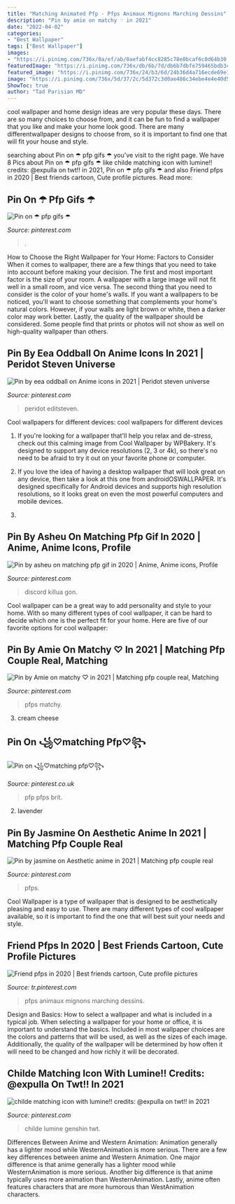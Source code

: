 ```yaml
---
title: "Matching Animated Pfp - Pfps Animaux Mignons Marching Dessins"
description: "Pin by amie on matchy ♡ in 2021"
date: "2022-04-02"
categories:
- "Best Wallpaper"
tags: ["Best Wallpaper"]
images:
- "https://i.pinimg.com/736x/0a/ef/ab/0aefabf4cc8285c78e0bcaf6c0d64b30.jpg"
featuredImage: "https://i.pinimg.com/736x/db/6b/7d/db6b7dbfe759465bdb3cac07f9b8e0cc.jpg"
featured_image: "https://i.pinimg.com/736x/24/b3/6d/24b36d4a716ecde69e15f50467894020.jpg"
image: "https://i.pinimg.com/736x/5d/37/2c/5d372c3d0ae486c34ebe4e4e40d5173d.jpg"
ShowToc: true
author: "Tad Parisian MD"
---
```



cool wallpaper and home design ideas are very popular these days. There are so many choices to choose from, and it can be fun to find a wallpaper that you like and make your home look good. There are many differentwallpaper designs to choose from, so it is important to find one that will fit your house and style.

	

		
searching about Pin on ☂ pfp gifs ☂ you've visit to the right page. We have 8 Pics about Pin on ☂ pfp gifs ☂ like childe matching icon with lumine!! credits: @expulla on twt!! in 2021, Pin on ☂ pfp gifs ☂ and also Friend pfps in 2020 | Best friends cartoon, Cute profile pictures. Read more:
		
    
## Pin On ☂ Pfp Gifs ☂

<img loading=lazy src="https://i.pinimg.com/736x/0a/ef/ab/0aefabf4cc8285c78e0bcaf6c0d64b30.jpg" onerror="this.onerror=null;this.src='https://tse3.mm.bing.net/th?id=OIP.Gr80alzAOSXRDu4S43Zo-gHaJ-&amp;pid=15.1';" alt="Pin on ☂ pfp gifs ☂">

_Source: pinterest.com_

>. 

	

How to Choose the Right Wallpaper for Your Home: Factors to Consider
When it comes to wallpaper, there are a few things that you need to take into account before making your decision. The first and most important factor is the size of your room. A wallpaper with a large image will not fit well in a small room, and vice versa. 
The second thing that you need to consider is the color of your home's walls. If you want a wallpapers to be noticed, you'll want to choose something that complements your home's natural colors. However, if your walls are light brown or white, then a darker color may work better. 
Lastly, the quality of the wallpaper should be considered. Some people find that prints or photos will not show as well on high-quality wallpaper than others.

    
## Pin By Eea Oddball On Anime Icons In 2021 | Peridot Steven Universe

<img loading=lazy src="https://i.pinimg.com/736x/db/6b/7d/db6b7dbfe759465bdb3cac07f9b8e0cc.jpg" onerror="this.onerror=null;this.src='https://tse1.mm.bing.net/th?id=OIP.yfX-I5x_fQt9I7JpHYdtJgHaHa&amp;pid=15.1';" alt="Pin by eea oddball on Anime icons in 2021 | Peridot steven universe">

_Source: pinterest.com_

>peridot editsteven. 

	

Cool wallpapers for different devices:
cool wallpapers for different devices 

1. If you're looking for a wallpaper that'll help you relax and de-stress, check out this calming image from Cool Wallpaper by WPBakery. It's designed to support any device resolutions (2, 3 or 4k), so there's no need to be afraid to try it out on your favorite phone or computer.

2. If you love the idea of having a desktop wallpaper that will look great on any device, then take a look at this one from androidOSWALLPAPER. It's designed specifically for Android devices and supports high resolution resolutions, so it looks great on even the most powerful computers and mobile devices.

3.

    
## Pin By Asheu On Matching Pfp Gif In 2020 | Anime, Anime Icons, Profile

<img loading=lazy src="https://i.pinimg.com/736x/6f/38/ab/6f38abc54e4d694d9729f3180d9f5ca4.jpg" onerror="this.onerror=null;this.src='https://tse3.mm.bing.net/th?id=OIP.CFdYZLch_XsEe8uKZ6I4RwAAAA&amp;pid=15.1';" alt="Pin by asheu on matching pfp gif in 2020 | Anime, Anime icons, Profile">

_Source: pinterest.com_

>discord killua gon. 

	

Cool wallpaper can be a great way to add personality and style to your home. With so many different types of cool wallpaper, it can be hard to decide which one is the perfect fit for your home. Here are five of our favorite options for cool wallpaper: 

    
## Pin By Amie On Matchy ♡ In 2021 | Matching Pfp Couple Real, Matching

<img loading=lazy src="https://i.pinimg.com/736x/5d/37/2c/5d372c3d0ae486c34ebe4e4e40d5173d.jpg" onerror="this.onerror=null;this.src='https://tse3.mm.bing.net/th?id=OIP.vxmuWsuENLn-o6BaJ3MLuQAAAA&amp;pid=15.1';" alt="Pin by Amie on matchy ♡ in 2021 | Matching pfp couple real, Matching">

_Source: pinterest.com_

>pfps matchy. 

	

3. cream cheese 

    
## Pin On ꧁♡︎matching Pfp♡︎꧂

<img loading=lazy src="https://i.pinimg.com/736x/70/c9/cb/70c9cb1fe3756a98c5aa06877c3b98be.jpg" onerror="this.onerror=null;this.src='https://tse2.mm.bing.net/th?id=OIP.VUZNkrlCpggIu2hQd9mkJwHaHa&amp;pid=15.1';" alt="Pin on ꧁♡︎matching pfp♡︎꧂">

_Source: pinterest.co.uk_

>pfp pfps brit. 

	

2. lavender 

    
## Pin By Jasmine On Aesthetic Anime In 2021 | Matching Pfp Couple Real

<img loading=lazy src="https://i.pinimg.com/736x/24/b3/6d/24b36d4a716ecde69e15f50467894020.jpg" onerror="this.onerror=null;this.src='https://tse4.mm.bing.net/th?id=OIP.IG4CFtgPMKpp8HJXa8VHxgHaHa&amp;pid=15.1';" alt="Pin by jasmine on Aesthetic anime in 2021 | Matching pfp couple real">

_Source: pinterest.com_

>pfps. 

	

Cool Wallpaper is a type of wallpaper that is designed to be aesthetically pleasing and easy to use. There are many different types of cool wallpaper available, so it is important to find the one that will best suit your needs and style.

    
## Friend Pfps In 2020 | Best Friends Cartoon, Cute Profile Pictures

<img loading=lazy src="https://i.pinimg.com/736x/08/89/3e/08893e82446dbfa8cc37b492b6974198.jpg" onerror="this.onerror=null;this.src='https://tse2.mm.bing.net/th?id=OIP.SaSK0q7eZhJ_RfSwJvBvTAHaHU&amp;pid=15.1';" alt="Friend pfps in 2020 | Best friends cartoon, Cute profile pictures">

_Source: tr.pinterest.com_

>pfps animaux mignons marching dessins. 

	

Design and Basics: How to select a wallpaper and what is included in a typical job.
When selecting a wallpaper for your home or office, it is important to understand the basics. Included in most wallpaper choices are the colors and patterns that will be used, as well as the sizes of each image. Additionally, the quality of the wallpaper will be determined by how often it will need to be changed and how richly it will be decorated.

    
## Childe Matching Icon With Lumine!! Credits: @expulla On Twt!! In 2021

<img loading=lazy src="https://i.pinimg.com/736x/1b/a3/53/1ba353d6c4d8e1f47bec62d2ee897861.jpg" onerror="this.onerror=null;this.src='https://tse4.mm.bing.net/th?id=OIP.TPV7ctufcouw7xq-6K6zYwHaHa&amp;pid=15.1';" alt="childe matching icon with lumine!! credits: @expulla on twt!! in 2021">

_Source: pinterest.com_

>childe lumine genshin twt. 

	

Differences Between Anime and Western Animation: Animation generally has a lighter mood while WesternAnimation is more serious.
There are a few key differences between anime and Western Animation. One major difference is that anime generally has a lighter mood while WesternAnimation is more serious. Another big difference is that anime typically uses more animation than WesternAnimation. Lastly, anime often features characters that are more humorous than WestAnimation characters.

